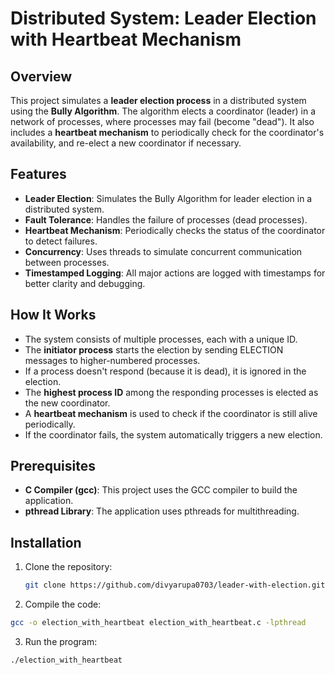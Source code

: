 # Distributed System: Leader Election with Heartbeat Mechanism

## Overview

This project simulates a **leader election process** in a distributed system using the **Bully Algorithm**. The algorithm elects a coordinator (leader) in a network of processes, where processes may fail (become "dead"). It also includes a **heartbeat mechanism** to periodically check for the coordinator's availability, and re-elect a new coordinator if necessary.

## Features

- **Leader Election**: Simulates the Bully Algorithm for leader election in a distributed system.
- **Fault Tolerance**: Handles the failure of processes (dead processes).
- **Heartbeat Mechanism**: Periodically checks the status of the coordinator to detect failures.
- **Concurrency**: Uses threads to simulate concurrent communication between processes.
- **Timestamped Logging**: All major actions are logged with timestamps for better clarity and debugging.

## How It Works

- The system consists of multiple processes, each with a unique ID.
- The **initiator process** starts the election by sending ELECTION messages to higher-numbered processes.
- If a process doesn't respond (because it is dead), it is ignored in the election.
- The **highest process ID** among the responding processes is elected as the new coordinator.
- A **heartbeat mechanism** is used to check if the coordinator is still alive periodically.
- If the coordinator fails, the system automatically triggers a new election.

## Prerequisites

- **C Compiler (gcc)**: This project uses the GCC compiler to build the application.
- **pthread Library**: The application uses pthreads for multithreading.

## Installation

1. Clone the repository:
   ```bash
   git clone https://github.com/divyarupa0703/leader-with-election.git
    ```
2. Compile the code:

```bash
gcc -o election_with_heartbeat election_with_heartbeat.c -lpthread
```
3. Run the program:

```bash
./election_with_heartbeat
```
